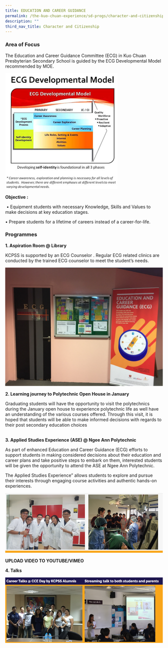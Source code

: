 ```yaml
---
title: EDUCATION AND CAREER GUIDANCE
permalink: /the-kuo-chuan-experience/sd-progs/character-and-citizenship-programme/ecg/
description: ""
third_nav_title: Character and Citizenship
---
```

### Area of Focus

The Education and Career Guidance Committee (ECG) in Kuo Chuan Presbyterian Secondary School is guided by the ECG Developmental Model recommended by MOE.

![](/images/The%20Kuo%20Chuan%20Experience/Student%20Development%20Programmes/ECG%201.png)


**Objective :**   

 • Equipment students with necessary Knowledge, Skills and Values to make decisions at key education stages. 

• Prepare students for a lifetime of careers instead of a career-for-life.

### Programmes

**1. Aspiration Room @ Library**  
    
KCPSS is supported by an ECG Counselor . Regular ECG related clinics are conducted by the trained ECG counselor to meet the student’s needs.
		
![](/images/The%20Kuo%20Chuan%20Experience/Student%20Development%20Programmes/ECG%202.png)		

**2. Learning journey to Polytechnic Open House in January**
    

Graduating students will have the opportunity to visit the polytechnics during the January open house to experience polytechnic life as well have an understanding of the various courses offered. Through this visit, it is hoped that students will be able to make informed decisions with regards to their post secondary education choices

   
**3. Applied Studies Experience (ASE) @ Ngee Ann Polytechnic**
    
As part of enhanced Education and Career Guidance (ECG) efforts to support students in making considered decisions about their education and career plans and take positive steps to embark on them, interested students will be given the opportunity to attend the ASE at Ngee Ann Polytechnic.
    
The Applied Studies Experience” allows students to explore and pursue their interests through engaging course activities and authentic hands-on experiences.

![](/images/The%20Kuo%20Chuan%20Experience/Student%20Development%20Programmes/ECG%203.png)

**UPLOAD VIDEO TO YOUTUBE/VIMEO**


**4. Talks**

![](/images/The%20Kuo%20Chuan%20Experience/Student%20Development%20Programmes/ECG%204.png)